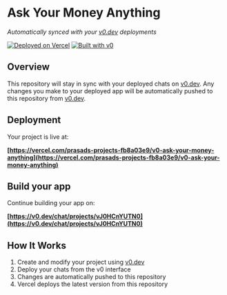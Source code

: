 # Ask Your Money Anything

*Automatically synced with your [v0.dev](https://v0.dev) deployments*

[![Deployed on Vercel](https://img.shields.io/badge/Deployed%20on-Vercel-black?style=for-the-badge&logo=vercel)](https://vercel.com/prasads-projects-fb8a03e9/v0-ask-your-money-anything)
[![Built with v0](https://img.shields.io/badge/Built%20with-v0.dev-black?style=for-the-badge)](https://v0.dev/chat/projects/vJ0HCnYUTN0)

## Overview

This repository will stay in sync with your deployed chats on [v0.dev](https://v0.dev).
Any changes you make to your deployed app will be automatically pushed to this repository from [v0.dev](https://v0.dev).

## Deployment

Your project is live at:

**[https://vercel.com/prasads-projects-fb8a03e9/v0-ask-your-money-anything](https://vercel.com/prasads-projects-fb8a03e9/v0-ask-your-money-anything)**

## Build your app

Continue building your app on:

**[https://v0.dev/chat/projects/vJ0HCnYUTN0](https://v0.dev/chat/projects/vJ0HCnYUTN0)**

## How It Works

1. Create and modify your project using [v0.dev](https://v0.dev)
2. Deploy your chats from the v0 interface
3. Changes are automatically pushed to this repository
4. Vercel deploys the latest version from this repository
